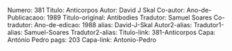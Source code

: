 Numero: 381
Titulo: Anticorpos
Autor: David J Skal
Co-autor: 
Ano-de-Publicacaoo: 1989
Titulo-original: Antibodies
Tradutor: Samuel Soares
Co-tradutor: 
Ano-de-edicao: 1988
alias: David-J-Skal
Autor2-alias: 
Tradutor1-alias: Samuel-Soares
Tradutor2-alias: 
Titulo-link: 381-Anticorpos
Capa: António Pedro
pags: 203
Capa-link: Antonio-Pedro